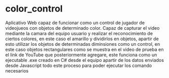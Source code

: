 # color_control
Aplicativo Web capaz de funcionar como un control de jugador de videojueos con objetos de determinado color.
Capaz de capturar el video mediante la camara del equipo usuario y realizar el reconocimiento de ciertos colores, en este caso el amarillo y dividirlos en objetos, 
apartir de esto utilizar los objetos de determinadas diminsiones como un control, en este caso objetos rectangulares como se muestra en el video de prueba en el link de YouTube 
que posteriormente agregare, este funciona como un ejecutable .exe creado en C# desde el equipo apartir de los datos enviados desde Javascript  todo este proceso para poder ejecutar los comando necesarios 
